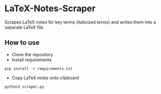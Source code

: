 # LaTeX-Notes-Scraper
Scrapes LaTeX notes for key terms (italicized terms) and writes them into a separate LaTeX file.



## How to use
 * Clone the repository
 * Install requirements
 ```
pip install -r requirements.txt
```

 * Copy LaTeX notes onto clipboard
```
python3 scraper.py
```

